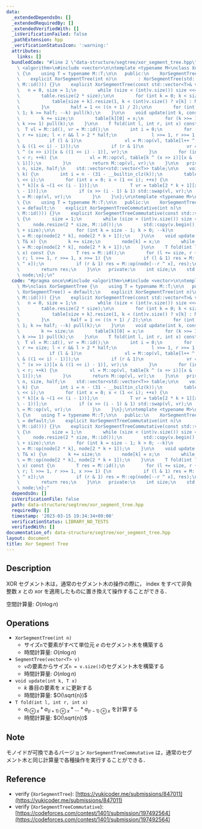 ```yaml
---
data:
  _extendedDependsOn: []
  _extendedRequiredBy: []
  _extendedVerifiedWith: []
  _isVerificationFailed: false
  _pathExtension: hpp
  _verificationStatusIcon: ':warning:'
  attributes:
    links: []
  bundledCode: "#line 2 \"data-structure/segtree/xor_segment_tree.hpp\"\n#include\
    \ <algorithm>\n#include <vector>\n\ntemplate <typename M>\nclass XorSegmentTree\
    \ {\n    using T = typename M::T;\n\n   public:\n    XorSegmentTree() = default;\n\
    \    explicit XorSegmentTree(int n)\n        : XorSegmentTree(std::vector<T>(n,\
    \ M::id())) {}\n    explicit XorSegmentTree(const std::vector<T>& v) {\n     \
    \   n = 0, size = 1;\n        while (size < (int)v.size()) size <<= 1, ++n;\n\
    \        table.resize(2 * size);\n\n        for (int k = 0; k < size; ++k) {\n\
    \            table[size + k].resize(1, k < (int)v.size() ? v[k] : M::id());\n\
    \        }\n        half = 1 << ((n + 1) / 2);\n\n        for (int k = size -\
    \ 1; k >= half; --k) pull(k);\n    }\n\n    void update(int k, const T& x) {\n\
    \        k += size;\n        table[k][0] = x;\n        for (k >>= 1; k >= half;\
    \ k >>= 1) pull(k);\n    }\n\n    T fold(int l, int r, int x) const {\n      \
    \  T vl = M::id(), vr = M::id();\n        int i = 0;\n        for (l += size,\
    \ r += size; l < r && l > 2 * half;\n             l >>= 1, r >>= 1, ++i) {\n \
    \           if (l & 1)\n                vl = M::op(vl, table[l++ ^ (x >> i)][x\
    \ & ((1 << i) - 1)]);\n            if (r & 1)\n                vr = M::op(table[--r\
    \ ^ (x >> i)][x & ((1 << i) - 1)], vr);\n        }\n        for (int k = l; k\
    \ < r; ++k) {\n            vl = M::op(vl, table[k ^ (x >> i)][x & ((1 << i) -\
    \ 1)]);\n        }\n        return M::op(vl, vr);\n    }\n\n   private:\n    int\
    \ n, size, half;\n    std::vector<std::vector<T>> table;\n\n    void pull(int\
    \ k) {\n        int i = n - (31 - __builtin_clz(k));\n        table[k].resize(1\
    \ << i);\n        for (int x = 0; x < (1 << i); ++x) {\n            T vl = table[2\
    \ * k][x & ~(1 << (i - 1))];\n            T vr = table[2 * k + 1][x & ~(1 << (i\
    \ - 1))];\n            if (x >> (i - 1) & 1) std::swap(vl, vr);\n            table[k][x]\
    \ = M::op(vl, vr);\n        }\n    }\n};\n\ntemplate <typename M>\nclass XorSegmentTreeCommutative\
    \ {\n    using T = typename M::T;\n\n   public:\n    XorSegmentTreeCommutative()\
    \ = default;\n    explicit XorSegmentTreeCommutative(int n)\n        : XorSegmentTreeCommutative(std::vector<T>(n,\
    \ M::id())) {}\n    explicit XorSegmentTreeCommutative(const std::vector<T>& v)\
    \ {\n        size = 1;\n        while (size < (int)v.size()) size <<= 1;\n   \
    \     node.resize(2 * size, M::id());\n        std::copy(v.begin(), v.end(), node.begin()\
    \ + size);\n\n        for (int k = size - 1; k > 0; --k)\n            node[k]\
    \ = M::op(node[2 * k], node[2 * k + 1]);\n    }\n\n    void update(int k, const\
    \ T& x) {\n        k += size;\n        node[k] = x;\n        while (k >>= 1) node[k]\
    \ = M::op(node[2 * k], node[2 * k + 1]);\n    }\n\n    T fold(int l, int r, int\
    \ x) const {\n        T res = M::id();\n        for (l += size, r += size; l <\
    \ r; l >>= 1, r >>= 1, x >>= 1) {\n            if (l & 1) res = M::op(res, node[l++\
    \ ^ x]);\n            if (r & 1) res = M::op(node[--r ^ x], res);\n        }\n\
    \        return res;\n    }\n\n   private:\n    int size;\n    std::vector<T>\
    \ node;\n};\n"
  code: "#pragma once\n#include <algorithm>\n#include <vector>\n\ntemplate <typename\
    \ M>\nclass XorSegmentTree {\n    using T = typename M::T;\n\n   public:\n   \
    \ XorSegmentTree() = default;\n    explicit XorSegmentTree(int n)\n        : XorSegmentTree(std::vector<T>(n,\
    \ M::id())) {}\n    explicit XorSegmentTree(const std::vector<T>& v) {\n     \
    \   n = 0, size = 1;\n        while (size < (int)v.size()) size <<= 1, ++n;\n\
    \        table.resize(2 * size);\n\n        for (int k = 0; k < size; ++k) {\n\
    \            table[size + k].resize(1, k < (int)v.size() ? v[k] : M::id());\n\
    \        }\n        half = 1 << ((n + 1) / 2);\n\n        for (int k = size -\
    \ 1; k >= half; --k) pull(k);\n    }\n\n    void update(int k, const T& x) {\n\
    \        k += size;\n        table[k][0] = x;\n        for (k >>= 1; k >= half;\
    \ k >>= 1) pull(k);\n    }\n\n    T fold(int l, int r, int x) const {\n      \
    \  T vl = M::id(), vr = M::id();\n        int i = 0;\n        for (l += size,\
    \ r += size; l < r && l > 2 * half;\n             l >>= 1, r >>= 1, ++i) {\n \
    \           if (l & 1)\n                vl = M::op(vl, table[l++ ^ (x >> i)][x\
    \ & ((1 << i) - 1)]);\n            if (r & 1)\n                vr = M::op(table[--r\
    \ ^ (x >> i)][x & ((1 << i) - 1)], vr);\n        }\n        for (int k = l; k\
    \ < r; ++k) {\n            vl = M::op(vl, table[k ^ (x >> i)][x & ((1 << i) -\
    \ 1)]);\n        }\n        return M::op(vl, vr);\n    }\n\n   private:\n    int\
    \ n, size, half;\n    std::vector<std::vector<T>> table;\n\n    void pull(int\
    \ k) {\n        int i = n - (31 - __builtin_clz(k));\n        table[k].resize(1\
    \ << i);\n        for (int x = 0; x < (1 << i); ++x) {\n            T vl = table[2\
    \ * k][x & ~(1 << (i - 1))];\n            T vr = table[2 * k + 1][x & ~(1 << (i\
    \ - 1))];\n            if (x >> (i - 1) & 1) std::swap(vl, vr);\n            table[k][x]\
    \ = M::op(vl, vr);\n        }\n    }\n};\n\ntemplate <typename M>\nclass XorSegmentTreeCommutative\
    \ {\n    using T = typename M::T;\n\n   public:\n    XorSegmentTreeCommutative()\
    \ = default;\n    explicit XorSegmentTreeCommutative(int n)\n        : XorSegmentTreeCommutative(std::vector<T>(n,\
    \ M::id())) {}\n    explicit XorSegmentTreeCommutative(const std::vector<T>& v)\
    \ {\n        size = 1;\n        while (size < (int)v.size()) size <<= 1;\n   \
    \     node.resize(2 * size, M::id());\n        std::copy(v.begin(), v.end(), node.begin()\
    \ + size);\n\n        for (int k = size - 1; k > 0; --k)\n            node[k]\
    \ = M::op(node[2 * k], node[2 * k + 1]);\n    }\n\n    void update(int k, const\
    \ T& x) {\n        k += size;\n        node[k] = x;\n        while (k >>= 1) node[k]\
    \ = M::op(node[2 * k], node[2 * k + 1]);\n    }\n\n    T fold(int l, int r, int\
    \ x) const {\n        T res = M::id();\n        for (l += size, r += size; l <\
    \ r; l >>= 1, r >>= 1, x >>= 1) {\n            if (l & 1) res = M::op(res, node[l++\
    \ ^ x]);\n            if (r & 1) res = M::op(node[--r ^ x], res);\n        }\n\
    \        return res;\n    }\n\n   private:\n    int size;\n    std::vector<T>\
    \ node;\n};"
  dependsOn: []
  isVerificationFile: false
  path: data-structure/segtree/xor_segment_tree.hpp
  requiredBy: []
  timestamp: '2023-03-15 19:34:34+09:00'
  verificationStatus: LIBRARY_NO_TESTS
  verifiedWith: []
documentation_of: data-structure/segtree/xor_segment_tree.hpp
layout: document
title: Xor Segment Tree
---
```


## Description

XOR セグメント木は，通常のセグメント木の操作の際に， index をすべて非負整数 $x$ との xor を適用したものに置き換えて操作することができる．

空間計算量: $O(n \log n)$

## Operations

- `XorSegmentTree(int n)`
    - サイズ`n`で要素がすべて単位元 $e$ のセグメント木を構築する
    - 時間計算量: $O(n\log n)$
- `SegmentTree(vector<T> v)`
    - `v`の要素からサイズ`n = v.size()`のセグメント木を構築する
    - 時間計算量: $O(n\log n)$
- `void update(int k, T x)`
    - $k$ 番目の要素を $x$ に更新する
    - 時間計算量: $O(\sqrt{n})$
- `T fold(int l, int r, int x)`
    - $a_{l\oplus x} * a_{(l+1)\oplus x} * \dots * a_{(r-1) \oplus x}$ を計算する
    - 時間計算量: $O(\sqrt{n})$

## Note

モノイドが可換であるバージョン `XorSegmentTreeCommutative` は，通常のセグメント木と同じ計算量で各種操作を実行することができる．

## Reference

- verify (`XorSegmentTree`): [https://yukicoder.me/submissions/847011](https://yukicoder.me/submissions/847011)
- verify (`XorSegmentTreeCommutative`): [https://codeforces.com/contest/1401/submission/197492564](https://codeforces.com/contest/1401/submission/197492564)